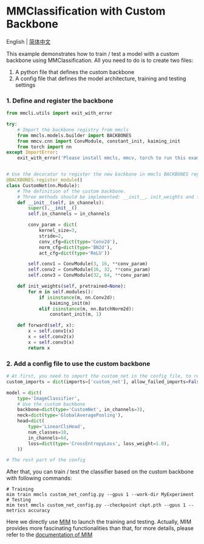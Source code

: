 # MMClassification with Custom Backbone

English | [简体中文](README_zh-CN.md)

This example demonstrates how to train / test a model with a custom backbone using MMClassification. All you need to do is to create two files:

1. A python file that defines the custom backbone
2. A config file that defines the model architecture, training and testing settings

### 1. Define and register the backbone

```python
from mmcli.utils import exit_with_error

try:
    # Import the backbone registry from mmcls
    from mmcls.models.builder import BACKBONES
    from mmcv.cnn import ConvModule, constant_init, kaiming_init
    from torch import nn
except ImportError:
    exit_with_error('Please install mmcls, mmcv, torch to run this example.')


# Use the decorator to register the new backbone in mmcls BACKBONES registry
@BACKBONES.register_module()
class CustomNet(nn.Module):
    # The definition of the custom backbone.
    # Three methods should be implemented: __init__, init_weights and forward
    def __init__(self, in_channels):
        super().__init__()
        self.in_channels = in_channels

        conv_param = dict(
            kernel_size=3,
            stride=2,
            conv_cfg=dict(type='Conv2d'),
            norm_cfg=dict(type='BN2d'),
            act_cfg=dict(type='ReLU'))

        self.conv1 = ConvModule(3, 16, **conv_param)
        self.conv2 = ConvModule(16, 32, **conv_param)
        self.conv3 = ConvModule(32, 64, **conv_param)

    def init_weights(self, pretrained=None):
        for m in self.modules():
            if isinstance(m, nn.Conv2d):
                kaiming_init(m)
            elif isinstance(m, nn.BatchNorm2d):
                constant_init(m, 1)

    def forward(self, x):
        x = self.conv1(x)
        x = self.conv2(x)
        x = self.conv3(x)
        return x

```

### 2. Add a config file to use the custom backbone

```python
# At first, you need to import the custom_net in the config file, to register the custom backbone in mmcls
custom_imports = dict(imports=['custom_net'], allow_failed_imports=False)

model = dict(
    type='ImageClassifier',
    # Use the custom backbone
    backbone=dict(type='CustomNet', in_channels=3),
    neck=dict(type='GlobalAveragePooling'),
    head=dict(
        type='LinearClsHead',
        num_classes=10,
        in_channels=64,
        loss=dict(type='CrossEntropyLoss', loss_weight=1.0),
    ))

# The rest part of the config
```

After that, you can train / test the classifier based on the custom backbone with following commands:

```shell
# Training
mim train mmcls custom_net_config.py --gpus 1 --work-dir MyExperiment
# Testing
mim test mmcls custom_net_config.py --checkpoint ckpt.pth --gpus 1 --metrics accuracy
```

Here we directly use [MIM](https://github.com/open-mmlab/mim) to launch the training and testing.
Actually, MIM provides more fascinating functionalities than that, for more details, please refer to the [documentation of MIM](https://mim.readthedocs.io/en/latest/)

